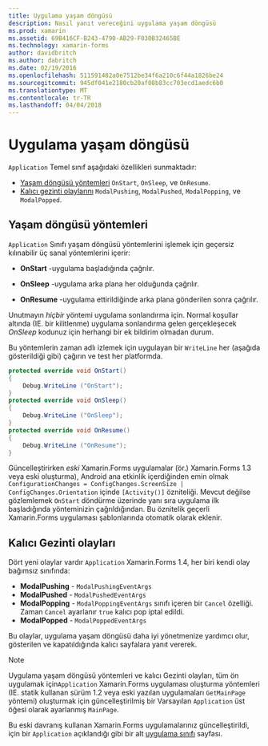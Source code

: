 ```yaml
---
title: Uygulama yaşam döngüsü
description: Nasıl yanıt vereceğini uygulama yaşam döngüsü
ms.prod: xamarin
ms.assetid: 69B416CF-B243-4790-AB29-F030B32465BE
ms.technology: xamarin-forms
author: davidbritch
ms.author: dabritch
ms.date: 02/19/2016
ms.openlocfilehash: 511591482a0e7512be34f6a210c6f44a1826be24
ms.sourcegitcommit: 945df041e2180cb20af08b83cc703ecd1aedc6b0
ms.translationtype: MT
ms.contentlocale: tr-TR
ms.lasthandoff: 04/04/2018
---
```

# <a name="app-lifecycle"></a>Uygulama yaşam döngüsü

`Application` Temel sınıf aşağıdaki özellikleri sunmaktadır:

* [Yaşam döngüsü yöntemleri](#Lifecycle_Methods) `OnStart`, `OnSleep`, ve `OnResume`.
* [Kalıcı gezinti olaylarını](#modal) `ModalPushing`, `ModalPushed`, `ModalPopping`, ve `ModalPopped`.

<a name="Lifecycle_Methods" />

## <a name="lifecycle-methods"></a>Yaşam döngüsü yöntemleri

`Application` Sınıfı yaşam döngüsü yöntemlerini işlemek için geçersiz kılınabilir üç sanal yöntemlerini içerir:

* **OnStart** -uygulama başladığında çağrılır.

* **OnSleep** -uygulama arka plana her olduğunda çağrılır.

* **OnResume** -uygulama ettirildiğinde arka plana gönderilen sonra çağrılır.

Unutmayın *hiçbir* yöntemi uygulama sonlandırma için.
Normal koşullar altında (IE. bir kilitlenme) uygulama sonlandırma gelen gerçekleşecek *OnSleep* kodunuz için herhangi bir ek bildirim olmadan durum.

Bu yöntemlerin zaman adlı izlemek için uygulayan bir `WriteLine` her (aşağıda gösterildiği gibi) çağırın ve test her platformda.

```csharp
protected override void OnStart()
{
    Debug.WriteLine ("OnStart");
}
protected override void OnSleep()
{
    Debug.WriteLine ("OnSleep");
}
protected override void OnResume()
{
    Debug.WriteLine ("OnResume");
}
```

Güncelleştirirken *eski* Xamarin.Forms uygulamalar (ör.) Xamarin.Forms 1.3 veya eski oluşturma), Android ana etkinlik içerdiğinden emin olmak `ConfigurationChanges = ConfigChanges.ScreenSize | ConfigChanges.Orientation` içinde `[Activity()]` özniteliği. Mevcut değilse gözlemlemek `OnStart` döndürme üzerinde yanı sıra uygulama ilk başladığında yönteminizin çağrıldığından. Bu öznitelik geçerli Xamarin.Forms uygulaması şablonlarında otomatik olarak eklenir.

<a name="modal" />

## <a name="modal-navigation-events"></a>Kalıcı Gezinti olayları

Dört yeni olaylar vardır `Application` Xamarin.Forms 1.4, her biri kendi olay bağımsız sınıfında:

* **ModalPushing** - `ModalPushingEventArgs`
* **ModalPushed** - `ModalPushedEventArgs`
* **ModalPopping** - `ModalPoppingEventArgs` sınıfı içeren bir `Cancel` özelliği. Zaman `Cancel` ayarlanır `true` kalıcı pop iptal edildi.
* **ModalPopped** - `ModalPoppedEventArgs`

Bu olaylar, uygulama yaşam döngüsü daha iyi yönetmenize yardımcı olur, gösterilen ve kapatıldığında kalıcı sayfalara yanıt vererek.

> [!NOTE]
> Uygulama yaşam döngüsü yöntemleri ve kalıcı Gezinti olayları, tüm ön uygulamak için`Application` Xamarin.Forms uygulaması oluşturma yöntemleri (IE. statik kullanan sürüm 1.2 veya eski yazılan uygulamaları `GetMainPage` yöntemi) oluşturmak için güncelleştirilmiş bir Varsayılan `Application` üst öğesi olarak ayarlanmış `MainPage`.
>
> Bu eski davranış kullanan Xamarin.Forms uygulamalarınız güncelleştirildi, için bir `Application` açıklandığı gibi bir alt [uygulama sınıfı](~/xamarin-forms/app-fundamentals/application-class.md) sayfası.
